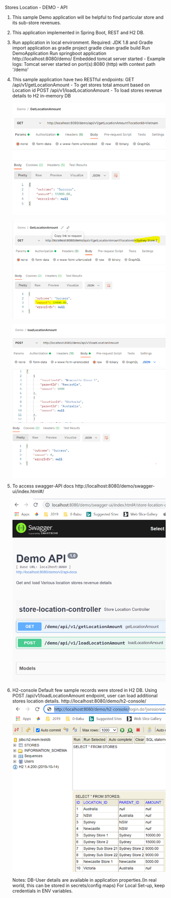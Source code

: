 Stores Location - DEMO - API

1. This sample Demo application will be helpful to find particular store and its sub-store revenues.

2. This application implemented in Spring Boot, REST and H2 DB.

3.  Run application in local environment.
    Required: JDK 1.8 and Gradle
    import application as gradle project
    gradle clean
    gradle build
    Run DemoApplication
    Run springboot application http://localhost:8080/demo/
    Embedded tomcat server started - Example logs: Tomcat server started on port(s):8080 (http) with context path '/demo'
    
4. This sample application have two RESTful endpoints:
   GET /api/v1/getLocationAmount - To get stores total amount based on Location id
   POST /api/v1/loadLocationAmount - To load stores revenue details to H2 in-memory DB
   
   ![img_1.png](img_1.png)
   
   ![img_4.png](img_4.png)
   
   ![img_2.png](img_2.png)

5. To access swagger-API docs
   http://localhost:8080/demo/swagger-ui/index.html#/
   
    ![img.png](img.png)
   
6. H2-console
   Default few sample records were stored in H2 DB.
   Using POST /api/v1/loadLocationAmount endpoint, user can load additional stores location details.
   http://localhost:8080/demo/h2-console/
   ![img_3.png](img_3.png)

   Notes: DB-User details are available in application properties.(In real world, this can be stored in secrets/config maps) For Local Set-up, keep credentials in ENV variables.